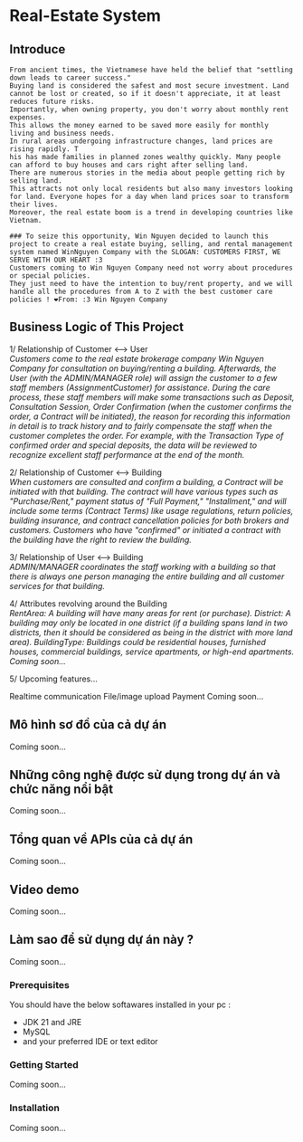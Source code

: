 # Real-Estate System

  

## Introduce
    From ancient times, the Vietnamese have held the belief that "settling down leads to career success." 
    Buying land is considered the safest and most secure investment. Land cannot be lost or created, so if it doesn't appreciate, it at least reduces future risks. 
    Importantly, when owning property, you don't worry about monthly rent expenses. 
    This allows the money earned to be saved more easily for monthly living and business needs.
    In rural areas undergoing infrastructure changes, land prices are rising rapidly. T
    his has made families in planned zones wealthy quickly. Many people can afford to buy houses and cars right after selling land. 
    There are numerous stories in the media about people getting rich by selling land. 
    This attracts not only local residents but also many investors looking for land. Everyone hopes for a day when land prices soar to transform their lives. 
    Moreover, the real estate boom is a trend in developing countries like Vietnam.
    
    ### To seize this opportunity, Win Nguyen decided to launch this project to create a real estate buying, selling, and rental management system named WinNguyen Company with the SLOGAN: CUSTOMERS FIRST, WE SERVE WITH OUR HEART :3
    Customers coming to Win Nguyen Company need not worry about procedures or special policies. 
    They just need to have the intention to buy/rent property, and we will handle all the procedures from A to Z with the best customer care policies ! ❤From: :3 Win Nguyen Company

## Business Logic of This Project
1/ Relationship of Customer <--> User</br>
<i>Customers come to the real estate brokerage company Win Nguyen Company for consultation on buying/renting a building.
Afterwards, the User (with the ADMIN/MANAGER role) will assign the customer to a few staff members (AssignmentCustomer) for assistance.
During the care process, these staff members will make some transactions such as Deposit, Consultation Session, Order Confirmation (when the customer confirms the order, a Contract will be initiated), the reason for recording this information in detail is to track history and to fairly compensate the staff when the customer completes the order. For example, with the Transaction Type of confirmed order and special deposits, the data will be reviewed to recognize excellent staff performance at the end of the month.</i></br>

2/ Relationship of Customer <--> Building</br>
<i>When customers are consulted and confirm a building, a Contract will be initiated with that building.
The contract will have various types such as "Purchase/Rent," payment status of "Full Payment," "Installment," and will include some terms (Contract Terms) like usage regulations, return policies, building insurance, and contract cancellation policies for both brokers and customers.
Customers who have "confirmed" or initiated a contract with the building have the right to review the building.</i></br>

3/ Relationship of User <--> Building</br>
<i>ADMIN/MANAGER coordinates the staff working with a building so that there is always one person managing the entire building and all customer services for that building.</i></br>

4/ Attributes revolving around the Building</br>
<i>RentArea: A building will have many areas for rent (or purchase).
District: A building may only be located in one district (if a building spans land in two districts, then it should be considered as being in the district with more land area).
BuildingType: Buildings could be residential houses, furnished houses, commercial buildings, service apartments, or high-end apartments.
Coming soon...</i></br>


5/ Upcoming features...</br>

Realtime communication
File/image upload
Payment
Coming soon...</br>

## Mô hình sơ đồ của cả dự án 
Coming soon...

## Những công nghệ được sử dụng trong dự án và chức năng nổi bật
Coming soon...

## Tổng quan về APIs của cả dự án
Coming soon...

## Video demo
Coming soon...

## Làm sao để sử dụng dự án này ?
Coming soon...

### Prerequisites
  You should have the below softawares installed in your pc :
  * JDK 21 and JRE
  * MySQL
  * and your preferred IDE or text editor
### Getting Started
Coming soon...

### Installation
Coming soon...
